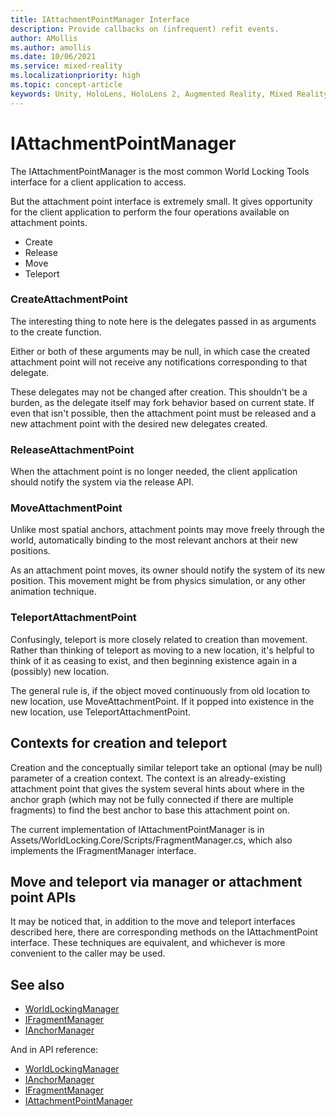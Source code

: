 ```yaml
---
title: IAttachmentPointManager Interface
description: Provide callbacks on (infrequent) refit events.
author: AMollis
ms.author: amollis
ms.date: 10/06/2021
ms.service: mixed-reality
ms.localizationpriority: high
ms.topic: concept-article
keywords: Unity, HoloLens, HoloLens 2, Augmented Reality, Mixed Reality, ARCore, ARKit, development, MRTK
---
```


# IAttachmentPointManager

The IAttachmentPointManager is the most common World Locking Tools interface for a client application to access.

But the attachment point interface is extremely small. It gives opportunity for the client application to perform the four operations available on attachment points.

* Create
* Release
* Move
* Teleport

### CreateAttachmentPoint

The interesting thing to note here is the delegates passed in as arguments to the create function.

Either or both of these arguments may be null, in which case the created attachment point will not receive any notifications corresponding to that delegate.

These delegates may not be changed after creation. This shouldn't be a burden, as the delegate itself may fork behavior based on current state. If even that isn't possible, then the attachment point must be released and a new attachment point with the desired new delegates created.

### ReleaseAttachmentPoint

When the attachment point is no longer needed, the client application should notify the system via the release API.

### MoveAttachmentPoint

Unlike most spatial anchors, attachment points may move freely through the world, automatically binding to the most relevant anchors at their new positions.

As an attachment point moves, its owner should notify the system of its new position. This movement might be from physics simulation, or any other animation technique.

### TeleportAttachmentPoint

Confusingly, teleport is more closely related to creation than movement. Rather than thinking of teleport as moving to a new location, it's helpful to think of it as ceasing to exist, and then beginning existence again in a (possibly) new location.

The general rule is, if the object moved continuously from old location to new location, use MoveAttachmentPoint. If it popped into existence in the new location, use TeleportAttachmentPoint.

## Contexts for creation and teleport

Creation and the conceptually similar teleport take an optional (may be null) parameter of a creation context. The context is an already-existing attachment point that gives the system several hints about where in the anchor graph (which may not be fully connected if there are multiple fragments) to find the best anchor to base this attachment point on.

The current implementation of IAttachmentPointManager is in Assets/WorldLocking.Core/Scripts/FragmentManager.cs, which also implements the IFragmentManager interface.

## Move and teleport via manager or attachment point APIs

It may be noticed that, in addition to the move and teleport interfaces described here, there are corresponding methods on the IAttachmentPoint interface. These techniques are equivalent, and whichever is more convenient to the caller may be used.

## See also

* [WorldLockingManager](WorldLockingManager.md)
* [IFragmentManager](IFragmentManager.md)
* [IAnchorManager](IAnchorManager.md)

And in API reference:

* [WorldLockingManager](xref:Microsoft.MixedReality.WorldLocking.Core.WorldLockingManager)
* [IAnchorManager](xref:Microsoft.MixedReality.WorldLocking.Core.IAnchorManager)
* [IFragmentManager](xref:Microsoft.MixedReality.WorldLocking.Core.IFragmentManager)
* [IAttachmentPointManager](xref:Microsoft.MixedReality.WorldLocking.Core.IAttachmentPointManager)

